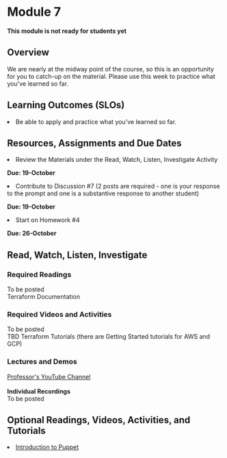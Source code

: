 # Module 7
****This module is not ready for students yet****

## Overview
We are nearly at the midway point of the course, so this is an opportunity for you to catch-up on the material.  Please use this week to practice what you've learned so far.

## Learning Outcomes (SLOs)
<li>Be able to apply and practice what you've learned so far.

## Resources, Assignments and Due Dates


<li>Review the Materials under the Read, Watch, Listen, Investigate Activity<br>

****Due: 19-October****

<li>Contribute to Discussion #7 (2 posts are required - one is your response to the prompt and one is a substantive response to another student) <br>

****Due: 19-October**** <br>

<li>Start on Homework #4 <br>

****Due: 26-October**** <br>


## Read, Watch, Listen, Investigate
### Required Readings
To be posted<br>
Terraform Documentation

### Required Videos and Activities
To be posted<br>
TBD Terraform Tutorials (there are Getting Started tutorials for AWS and GCP)

### Lectures and Demos
[Professor's YouTube Channel](https://www.youtube.com/channel/UC3vqKF4jspXh8hxFLpTfsyw?view_as=subscriber)<br><br>
****Individual Recordings****<br>
To be posted

## Optional Readings, Videos, Activities, and Tutorials

[<li>Introduction to Puppet](https://www.youtube.com/watch?v=Gs1MTLe0Ar0)
